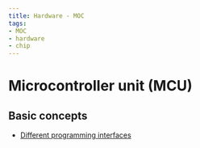 ```yaml
---
title: Hardware - MOC
tags:
- MOC
- hardware
- chip
---
```


# Microcontroller unit (MCU)

## Basic concepts

* [Different programming interfaces](computer_sci/Hardware/MCU/Different%20programming%20interfaces.md)
